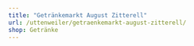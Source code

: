 ```yaml
---
title: "Getränkemarkt August Zitterell"
url: /uttenweiler/getraenkemarkt-august-zitterell/
shop: Getränke
---
```


